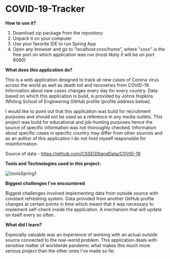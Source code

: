 # COVID-19-Tracker

**How to use it?**

1. Download zip package from the repository
2. Unpack it on your computer
3. Use your favorite IDE to run Spring App
4. Open any browser and go to "localhost:xxxx/home", where "xxxx" is the free port on which application was run (most likely it will be on port 8080)

**What does this application do?**

This is a web application designed to track all new cases of Corona virus across the world as well as death toll and recoveries from COVID-19. Information about new cases changes every day for every country. Data based on which this application is build, is provided by Johns Hopkins Whiting School of Engineering GitHub profile (profile address below). 

I would like to point out that this application was build for recruitment purposes and should not be used as a reference in any media outlets. This project was build for educational and job-hunting purposes hence the source of specific information was not thoroughly checked. Information about specific cases in specific country may differ from other sources and as an author of this application I do not hold myself responsible for misinformation.

Source of data - https://github.com/CSSEGISandData/COVID-19

**Tools and Technologies used in this project:**

![toolsSpring1](https://user-images.githubusercontent.com/57737385/78133566-ee0ea700-741e-11ea-8741-7009ae9dc3a6.png)

**Biggest challenges I've encountered**

Biggest challenges involved implementing data from outside source with constant refreshing system. Data provided from another GitHub profile changes at certain points in time which meant that it was necessary to implement self-check inside the application. A mechanism that will update on itself every so often.

**What did I learn?**

Especially valuable was an experience of working with an actual outside source connected to the real-world problem. This application deals with sensitive matter of worldwide pandemic what makes this much more serious project than the other ones I've made so far.
